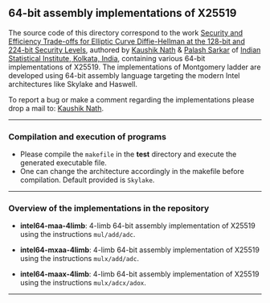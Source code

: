 ## 64-bit assembly implementations of X25519

The source code of this directory correspond to the work [Security and Efficiency Trade-offs for Elliptic Curve Diffie-Hellman
at the 128-bit and 224-bit Security Levels](https://eprint.iacr.org/2019/1259), authored by [Kaushik Nath](kaushikn_r@isical.ac.in) & [Palash Sarkar](palash@isical.ac.in) of [Indian Statistical Institute, Kolkata, India](https://www.isical.ac.in),
containing various 64-bit implementations of X25519. The implementations of Montgomery ladder are developed using 64-bit assembly language targeting the modern Intel architectures like Skylake and Haswell.

To report a bug or make a comment regarding the implementations please drop a mail to: [Kaushik Nath](kaushikn_r@isical.ac.in).

---

### Compilation and execution of programs 
    
* Please compile the ```makefile``` in the **test** directory and execute the generated executable file. 
* One can change the architecture accordingly in the makefile before compilation. Default provided is ```Skylake```.
---

### Overview of the implementations in the repository

* **intel64-maa-4limb**: 4-limb 64-bit assembly implementation of X25519 using the instructions ```mul/add/adc```. 

* **intel64-mxaa-4limb**: 4-limb 64-bit assembly implementation of X25519 using the instructions ```mulx/add/adc```.

* **intel64-maax-4limb**: 4-limb 64-bit assembly implementation of X25519 using the instructions ```mulx/adcx/adox```.

---    
